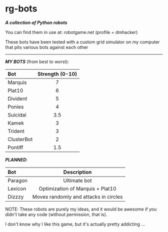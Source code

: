 rg-bots
=======

***A collection of Python robots***

You can find them in use at: robotgame.net (profile = dmhacker)

These bots have been tested with a custom grid simulator on my computer that pits various bots against each other

--------------------------------------------------------------------------------------------------------------------------

___MY BOTS___ (from best to worst):

| Bot       | Strength (0-10)       |
| :------------- | :------------: |
| Marquis     | 7 |
| Plat10      | 6 |
| Divident | 5 |
| Ponies | 4 |
| Suicidal | 3.5 |
| Kamek | 3 |
| Trident | 3 |
| ClusterBot | 2 |
| Pontiff | 1.5 |

___PLANNED___:

| Bot       | Description       |
| :------------- | :------------: |
| Paragon     | Ultimate bot |
| Lexicon      | Optimization of Marquis + Plat10 |
| Dizzzy | Moves randomly and attacks in circles |

NOTE: These robots are purely my ideas, and it would be awesome if you didn't take any code (without permission, that is).

I don't know why I like this game, but it's actually pretty addicting ...
